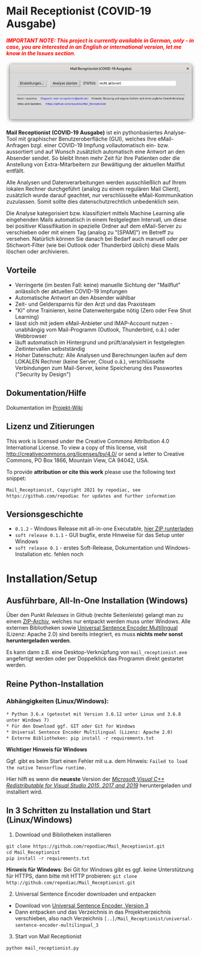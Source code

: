 # Mail Receptionist (COVID-19 Ausgabe)

<span style="color:red">***IMPORTANT NOTE: This project is currently available in German, only - in case, you are interested in an English or international version, let me know in the Issues section***</span>.

![Main Screen](docs/images/mail_receptionist_main_screen.png)

**Mail Receptionist (COVID-19 Ausgabe)** ist ein pythonbasiertes Analyse-Tool mit graphischer Benutzeroberfläche (GUI), welches Ihre eMail-Anfragen bzgl. einer COVID-19 Impfung vollautomatisch ein- bzw. aussortiert und auf Wunsch zusätzlich automatisch eine Antwort an den Absender sendet. So bleibt Ihnen mehr Zeit für Ihre Patienten oder die Anstellung von Extra-Mitarbeitern zur Bewältigung der aktuellen Mailflut entfällt.

Alle Analysen und Datenverarbeitungen werden ausschließlich auf Ihrem lokalen Rechner durchgeführt (analog zu einem regulären Mail Client), zusätzlich wurde darauf geachtet, nur verschlüsselte eMail-Kommunikation zuzulassen. Somit sollte dies datenschutzrechtlich unbedenklich sein. 

Die Analyse kategorisiert bzw. klassifiziert  mittels Machine Learning alle eingehenden Mails automatisch in einem festgelegten Intervall, um diese bei positiver Klassifikation in spezielle Ordner auf dem eMail-Server zu verschieben oder mit einem Tag (analog zu "[SPAM]") im Betreff zu versehen.
Natürlich können Sie danach bei Bedarf auch manuell oder per Stichwort-Filter (wie bei Outlook oder Thunderbird üblich) diese Mails löschen oder archivieren.

## Vorteile

* Verringerte (im besten Fall: keine) manuelle Sichtung der "Mailflut" anlässlich der aktuellen COVID-19 Impfungen
* Automatische Antwort an den Absender wählbar
* Zeit- und Geldersparnis für den Arzt und das Praxisteam
* "KI" ohne Trainieren, keine Datenweitergabe nötig (Zero oder Few Shot Learning)
* lässt sich mit jedem eMail-Anbieter und IMAP-Account nutzen - unabhängig vom Mail-Programm (Outlook, Thunderbird, o.ä.) oder Webbrowser
* läuft automatisch im Hintergrund und prüft/analysiert in festgelegten Zeitintervallen selbstständig
* Hoher Datenschutz: Alle Analysen und Berechnungen laufen auf dem LOKALEN Rechner (keine Server, Cloud o.ä.), verschlüsselte Verbindungen zum Mail-Server, keine Speicherung des Passwortes ("Security by Design")

## Dokumentation/Hilfe

Dokumentation im [Projekt-Wiki](https://github.com/repodiac/Mail_Receptionist/wiki/Startseite)

## Lizenz und Zitierungen

This work is licensed under the Creative Commons Attribution 4.0 International License. To view a copy of this license, visit http://creativecommons.org/licenses/by/4.0/ or send a letter to Creative Commons, PO Box 1866, Mountain View, CA 94042, USA.

To provide **attribution or cite this work** please use the following text snippet:
```
Mail_Receptionist, Copyright 2021 by repodiac, see https://github.com/repodiac for updates and further information
```

## Versionsgeschichte

* `0.1.2` - Windows Release mit all-in-one Executable, [hier ZIP runterladen](https://github.com/repodiac/Mail_Receptionist/releases/tag/0.1.2)
* `soft release 0.1.1` - GUI bugfix, erste Hinweise für das Setup unter Windows
* `soft release 0.1` - erstes Soft-Release, Dokumentation und Windows-Installation etc. fehlen noch

# Installation/Setup

## Ausführbare, All-In-One Installation (Windows)

Über den Punkt _Releases_ in Github (rechte Seitenleiste) gelangt man zu einem [ZIP-Archiv](https://github.com/repodiac/Mail_Receptionist/releases/tag/0.1.2), welches nur entpackt werden muss unter Windows.
Alle externen Bibliotheken sowie [Universal Sentence Encoder Multilingual](https://tfhub.dev/google/universal-sentence-encoder-multilingual/3) (Lizenz: Apache 2.0)
sind bereits integriert, es muss **nichts mehr sonst heruntergeladen werden**.

Es kann dann z.B. eine Desktop-Verknüpfung von `mail_receptionist.exe` angefertigt werden oder per Doppelklick das Programm direkt gestartet werden.

## Reine Python-Installation

### Abhängigkeiten (Linux/Windows):

```
* Python 3.6.x (getestet mit Version 3.6.12 unter Linux und 3.6.8 unter Windows 7)
* Für den Download ggf. GIT oder Git for Windows
* Universal Sentence Encoder Multilingual (Lizenz: Apache 2.0)
* Externe Bibliotheken: pip install -r requirements.txt
```
**Wichtiger Hinweis für Windows**

Ggf. gibt es beim Start einen Fehler mit u.a. dem Hinweis: `Failed to load the native Tensorflow runtime.`

Hier hilft es wenn die **neueste** Version der *[Microsoft Visual C++ Redistributable for Visual Studio 2015, 2017 and 2019](https://support.microsoft.com/en-us/topic/the-latest-supported-visual-c-downloads-2647da03-1eea-4433-9aff-95f26a218cc0)*
heruntergeladen und installiert wird.

## In 3 Schritten zu Installation und Start (Linux/Windows)

1. Download und Bibliotheken installieren
```
git clone https://github.com/repodiac/Mail_Receptionist.git 
cd Mail_Receptionist
pip install -r requirements.txt
```
**Hinweis für Windows**:
Bei Git for Windows gibt es ggf. keine Unterstützung für HTTPS, dann bitte mit HTTP probieren: 
`git clone http://github.com/repodiac/Mail_Receptionist.git `

2. Universal Sentence Encoder downloaden und entpacken

* Download von [Universal Sentence Encoder, Version 3](https://tfhub.dev/google/universal-sentence-encoder-multilingual/3?tf-hub-format=compressed)
* Dann entpacken und das Verzeichnis in das Projektverzeichnis verschieben, also nach Verzeichnis `[..]/Mail_Receptionist/universal-sentence-encoder-multilingual_3`

3. Start von Mail Receptionist
```
python mail_receptionist.py
```
